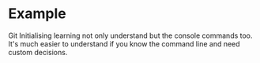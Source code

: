 # Example

Git Initialising
learning not only understand but the console commands too.
It's much easier to understand if you know the command line and need custom decisions.
